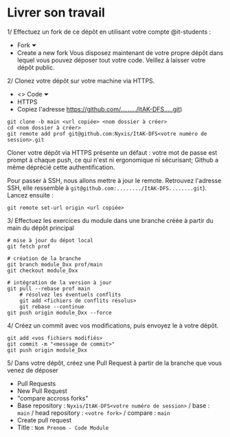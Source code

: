 # Livrer son travail

1/ Effectuez un fork de ce dépôt en utilisant votre compte @it-students :
- Fork ⏷
- Create a new fork
Vous disposez maintenant de votre propre dépôt dans lequel vous pouvez déposer tout votre code. Veillez à laisser votre dépôt public.

2/ Clonez votre dépôt sur votre machine via HTTPS.
- <> Code ⏷
- HTTPS
- Copiez l'adresse https://github.com/........./ItAK-DFS.....git)

```shell
git clone -b main <url copiée> <nom dossier à créer>
cd <nom dossier à créer>
git remote add prof git@github.com:Nyxis/ItAK-DFS<votre numéro de session>.git
```

Cloner votre dépôt via HTTPS présente un défaut : votre mot de passe est prompt à chaque push, ce qui n'est ni ergonomique ni sécurisant; Github a même déprécié cette authentification.

Pour passer à SSH, nous allons mettre à jour le remote. Retrouvez l'adresse SSH, elle ressemble à `git@github.com:......../ItAK-DFS........git`). Lancez ensuite :
```shell
git remote set-url origin <url copiée>
```

3/ Effectuez les exercices du module dans une branche créée à partir du main du dépôt principal
```shell
# mise à jour du dépot local
git fetch prof

# création de la branche
git branch module_Dxx prof/main
git checkout module_Dxx

# intégration de la version à jour
git pull --rebase prof main
    # résolvez les éventuels conflits
    git add <fichiers de conflits résolus>
    git rebase --continue
git push origin module_Dxx --force
```

4/ Créez un commit avec vos modifications, puis envoyez le à votre dépôt.
```shell
git add <vos fichiers modifiés>
git commit -m "<message de commit>"
git push origin module_Dxx
```

5/ Dans votre dépôt, créez une Pull Request à partir de la branche que vous venez de déposer
- Pull Requests
- New Pull Request
- "compare accross forks"
- Base repository : `Nyxis/ItAK-DFS<votre numéro de session>` / base : `main` / head repository : `<votre fork>` / compare : `main`
- Create pull request
- Title : `Nom Prenom - Code Module`

